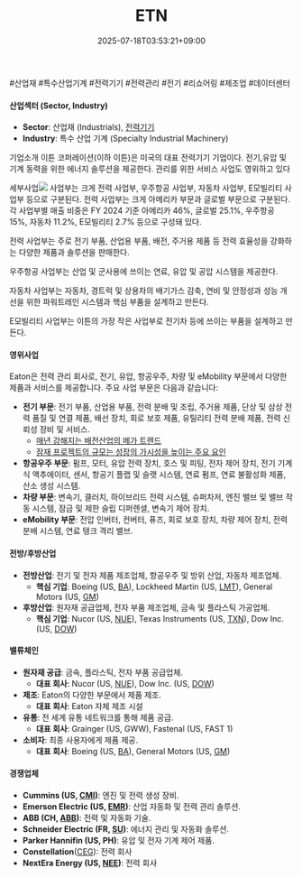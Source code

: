 ﻿---
title: "ETN"
date: 2025-07-18T03:53:21+09:00
lastmod: 2025-07-18T03:53:21+09:00
type: docs
sidebar:
  open: true
weight: 323
---
<div style="display:none">
  <meta property="article:published_time" content="2025-07-17T18:53:21Z" />
  <meta property="article:modified_time" content="2025-07-17T18:53:21Z" />
</div>
#산업재 #특수산업기계 #전력기기 #전력관리 #전기 #리쇼어링 #제조업 #데이터센터 

#### 산업섹터 (Sector, Industry)

- **Sector**: 산업재 (Industrials), [전력기기](/industry-study/전력기기/)
- **Industry**: 특수 산업 기계 (Specialty Industrial Machinery)

기업소개
이튼 코퍼레이션(이하 이튼)은 미국의 대표 전력기기 기업이다. 전기,유압 및 기계 동력을 위한 에너지 솔루션을 제공한다. 관리를 위한 서비스 사업도 영위하고 있다

세부사업![](Pasted%20image%2020250331171904.png)
사업부는 크게 전력 사업부, 우주항공 사업부, 자동차 사업부, E모빌리티 사업부 등으로 구분된다. 전력 사업부는 크게 아메리카 부문과 글로벌 부문으로 구분된다. 각 사업부별 매출 비중은 FY 2024 기준 아메리카 46%, 글로벌 25.1%, 우주항공 15%, 자동차 11.2%, E모빌리티 2.7% 등으로 구성돼 있다.

전력 사업부는 주로 전기 부품, 산업용 부품, 배전, 주거용 제품 등 전력 효율성을 강화하는 다양한 제품과 솔루션을 판매한다. 

우주항공 사업부는 산업 및 군사용에 쓰이는 연료, 유압 및 공압 시스템을 제공한다. 

자동차 사업부는 자동차, 경트럭 및 상용차의 배기가스 감축, 연비
및 안정성과 성능 개선을 위한 파워트레인 시스템과 핵심 부품을 설계하고 만든다. 

E모빌리티 사업부는 이튼의 가장 작은 사업부로 전기차 등에 쓰이는 부품을 설계하고 만든다.

#### 영위사업

Eaton은 전력 관리 회사로, 전기, 유압, 항공우주, 차량 및 eMobility 부문에서 다양한 제품과 서비스를 제공합니다. 주요 사업 부문은 다음과 같습니다:

- **전기 부문**: 전기 부품, 산업용 부품, 전력 분배 및 조립, 주거용 제품, 단상 및 삼상 전력 품질 및 연결 제품, 배선 장치, 회로 보호 제품, 유틸리티 전력 분배 제품, 전력 신뢰성 장비 및 서비스.
	- [매년 강해지는 배전산업의 메가 트렌드](7.1_전력에%20묻는%20네%20개의%20질문들.pdf#page=27&selection=6,0,14,3&color=yellow)
	- [잠재 프로젝트의 규모는 성장의 가시성을 높이는 주요 요인](7.1_전력에%20묻는%20네%20개의%20질문들.pdf#page=28&selection=6,0,20,2&color=yellow)
- **항공우주 부문**: 펌프, 모터, 유압 전력 장치, 호스 및 피팅, 전자 제어 장치, 전기 기계식 액추에이터, 센서, 항공기 플랩 및 슬랫 시스템, 연료 펌프, 연료 불활성화 제품, 산소 생성 시스템.
- **차량 부문**: 변속기, 클러치, 하이브리드 전력 시스템, 슈퍼차저, 엔진 밸브 및 밸브 작동 시스템, 잠금 및 제한 슬립 디퍼렌셜, 변속기 제어 장치.
- **eMobility 부문**: 전압 인버터, 컨버터, 퓨즈, 회로 보호 장치, 차량 제어 장치, 전력 분배 시스템, 연료 탱크 격리 밸브.

#### 전방/후방산업

- **전방산업**: 전기 및 전자 제품 제조업체, 항공우주 및 방위 산업, 자동차 제조업체.
    - **핵심 기업**: Boeing (US, [BA](/company-analysis/ba/)), Lockheed Martin (US, [LMT](/company-analysis/lmt/)), General Motors (US, [GM](/company-analysis/gm/))
- **후방산업**: 원자재 공급업체, 전자 부품 제조업체, 금속 및 플라스틱 가공업체.
    - **핵심 기업**: Nucor (US, [NUE](/company-analysis/nue/)), Texas Instruments (US, [TXN](/company-analysis/txn/)), Dow Inc. (US, [DOW](/company-analysis/dow/))

#### 밸류체인

- **원자재 공급**: 금속, 플라스틱, 전자 부품 공급업체.
    - **대표 회사**: Nucor (US, [NUE](/company-analysis/nue/)), Dow Inc. (US, [DOW](/company-analysis/dow/))
- **제조**: Eaton의 다양한 부문에서 제품 제조.
    - **대표 회사**: Eaton 자체 제조 시설
- **유통**: 전 세계 유통 네트워크를 통해 제품 공급.
    - **대표 회사**: Grainger (US, GWW), Fastenal (US, FAST 1)
- **소비자**: 최종 사용자에게 제품 제공.
    - **대표 회사**: Boeing (US, [BA](/company-analysis/ba/)), General Motors (US, [GM](/company-analysis/gm/))

#### 경쟁업체

- **Cummins (US, [CMI](/company-analysis/cmi/))**: 엔진 및 전력 생성 장비.
- **Emerson Electric (US, [EMR](/company-analysis/emr/))**: 산업 자동화 및 전력 관리 솔루션.
- **ABB (CH, [ABB](/company-analysis/abb/))**: 전력 및 자동화 기술.
- **Schneider Electric (FR, [SU](/company-analysis/su/))**: 에너지 관리 및 자동화 솔루션.
- **Parker Hannifin (US, PH)**: 유압 및 전자 기계 제어 제품.
- **Constellation**([CEG](/company-analysis/ceg/)): 전력 회사
- **NextEra Energy (US, [NEE](/company-analysis/nee/))**: 전력 회사
